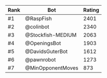 Rank|Bot|Rating
---|---|---
#1|@RaspFish|2401
#2|@colinbot|2340
#3|@Stockfish-MEDIUM|2063
#4|@OpeningsBot|1903
#5|@DavidsGuterBot|1612
#6|@pawnrobot|1273
#7|@MinOpponentMoves|873
